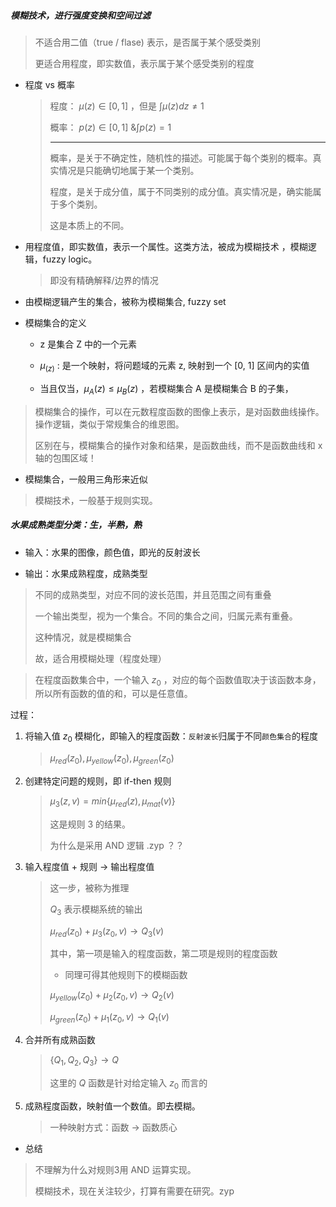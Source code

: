 ##### 模糊技术，进行强度变换和空间过滤

> 不适合用二值（true / flase) 表示，是否属于某个感受类别
> 
> 更适合用程度，即实数值，表示属于某个感受类别的程度

- 程度 vs 概率
  
  > 程度： $\mu(z) \in [0, 1]$ ，但是 $\int \mu(z)dz \ne 1$
  > 
  > 概率： $p(z) \in [0,1]\ \& \int p(z) = 1$
  > 
  > ---
  > 
  > 概率，是关于不确定性，随机性的描述。可能属于每个类别的概率。真实情况是只能确切地属于某一个类别。
  > 
  > 程度，是关于成分值，属于不同类别的成分值。真实情况是，确实能属于多个类别。
  > 
  > 这是本质上的不同。

- 用程度值，即实数值，表示一个属性。这类方法，被成为模糊技术 ，模糊逻辑，fuzzy logic。
  
  > 即没有精确解释/边界的情况

- 由模糊逻辑产生的集合，被称为模糊集合, fuzzy set

- 模糊集合的定义
  
  - z 是集合 Z 中的一个元素
  
  - $\mu_(z)$ : 是一个映射，将问题域的元素 z, 映射到一个 [0, 1] 区间内的实值
  
  - 当且仅当，$\mu_{A}(z) \leq \mu_{B}(z)$ ，若模糊集合 A 是模糊集合 B 的子集，

> 模糊集合的操作，可以在元数程度函数的图像上表示，是对函数曲线操作。操作逻辑，类似于常规集合的维恩图。
> 
> 区别在与，模糊集合的操作对象和结果，是函数曲线，而不是函数曲线和 x 轴的包围区域！

- 模糊集合，一般用三角形来近似

> 模糊技术，一般基于规则实现。

##### 水果成熟类型分类：生，半熟，熟

- 输入：水果的图像，颜色值，即光的反射波长

- 输出：水果成熟程度，成熟类型

> 不同的成熟类型，对应不同的波长范围，并且范围之间有重叠
> 
> 一个输出类型，视为一个集合。不同的集合之间，归属元素有重叠。
> 
> 这种情况，就是模糊集合
> 
> 故，适合用模糊处理（程度处理）

> 在程度函数集合中，一个输入 $z_{0}$ ，对应的每个函数值取决于该函数本身，所以所有函数的值的和，可以是任意值。

过程：

1. 将输入值 $z_{0}$ 模糊化，即输入的程度函数：`反射波长`归属于不同`颜色集合`的程度
   
   > $\mu_{red}(z_0), \mu_{yellow}(z_0), \mu_{green}(z_0)$

2. 创建特定问题的规则，即 if-then 规则
   
   > $\mu_{3}(z, v) = min\{\mu_{red}(z), \mu_{mat}(v)\}$ 
   > 
   > 这是规则 3 的结果。
   > 
   > 为什么是采用 AND 逻辑 .zyp ？？

3. 输入程度值 + 规则 $\to$ 输出程度值
   
   > 这一步，被称为推理
   > 
   > $Q_{3}$ 表示模糊系统的输出
   > 
   > $\mu_{red}(z_{0}) + \mu_{3}(z_{0}, v) \to Q_{3}(v)$
   > 
   > 其中，第一项是输入的程度函数，第二项是规则的程度函数
   > 
   > - 同理可得其他规则下的模糊函数
   > 
   > $\mu_{yellow}(z_{0}) + \mu_{2}(z_{0}, v) \to Q_{2}(v)$
   > 
   > $\mu_{green}(z_{0}) + \mu_{1}(z_{0}, v) \to Q_{1}(v)$

4. 合并所有成熟函数
   
   > $\{Q_{1}, Q_{2}, Q_{3} \} \to Q$ 
   > 
   > 这里的 $Q$ 函数是针对给定输入 $z_{0}$ 而言的

5. 成熟程度函数，映射值一个数值。即去模糊。
   
   > 一种映射方式：函数 -> 函数质心
- 总结

> 不理解为什么对规则3用 AND 运算实现。
> 
> 模糊技术，现在关注较少，打算有需要在研究。zyp
